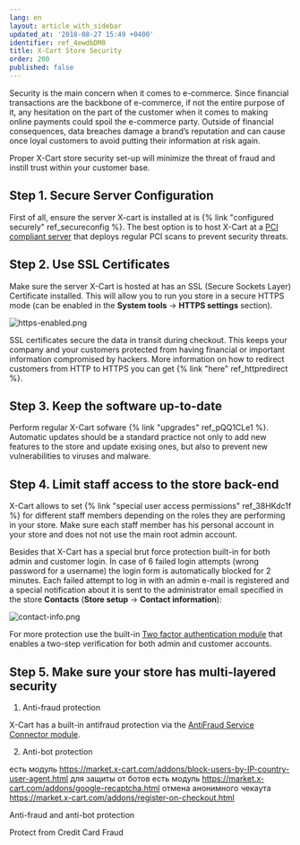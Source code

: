 ```yaml
---
lang: en
layout: article_with_sidebar
updated_at: '2018-08-27 15:49 +0400'
identifier: ref_4ewdbDM8
title: X-Cart Store Security
order: 200
published: false
---
```

Security is the main concern when it comes to e-commerce. Since financial transactions are the backbone of e-commerce, if not the entire purpose of it, any hesitation on the part of the customer when it comes to making online payments could spoil the e-commerce party. Outside of financial consequences, data breaches damage a brand’s reputation and can cause once loyal customers to avoid putting their information at risk again. 

Proper X-Cart store security set-up will minimize the threat of fraud and instill trust within your customer base.

## Step 1. Secure Server Configuration

First of all, ensure the server X-cart is installed at is {% link "configured securely" ref_secureconfig %}. The best option is to host X-Cart at a [PCI compliant server](https://www.x-cart.com/hosting.html "X-Cart Store Security") that deploys regular PCI scans to prevent security threats. 

## Step 2. Use SSL Certificates

Make sure the server X-Cart is hosted at has an SSL (Secure Sockets Layer) Certificate installed. This will allow you to run you store in a secure HTTPS mode (can be enabled in the **System tools** -> **HTTPS settings** section). 

![https-enabled.png]({{site.baseurl}}/attachments/ref_4ewdbDM8/https-enabled.png)

SSL certificates secure the data in transit during checkout. This keeps your company and your customers protected from having financial or important information compromised by hackers. More information on how to redirect customers from HTTP to HTTPS you can get {% link "here" ref_httpredirect %}. 

## Step 3. Keep the software up-to-date

Perform regular X-Cart sofware {% link "upgrades" ref_pQQ1CLe1 %}. Automatic updates should be a standard practice not only to add new features to the store and update exising ones, but also to prevent new vulnerabilities to viruses and malware.

## Step 4. Limit staff access to the store back-end

X-Cart allows to set {% link "special user access permissions" ref_38HKdc1f %} for different staff members depending on the roles they are performing in your store. Make sure each staff member has his personal account in your store and does not not use the main root admin account. 

Besides that X-Cart has a special brut force protection built-in for both admin and customer login. In case of 6 failed login attempts (wrong password for a username) the login form is automatically blocked for 2 minutes. Each failed attempt to log in with an admin e-mail is registered and a special notification about it is sent to the administrator email specified in the  store **Contacts** (**Store setup** -> **Contact information**):

![contact-info.png]({{site.baseurl}}/attachments/ref_4ewdbDM8/contact-info.png)

For more protection use the built-in [Two factor authentication module](https://market.x-cart.com/addons/two-factor-authorization.html "X-Cart Store Security") that enables a two-step verification for both admin and customer accounts.

## Step 5. Make sure your store has multi-layered security

1. Anti-fraud protection

X-Cart has a built-in antifraud protection via the [AntiFraud Service Connector module](https://market.x-cart.com/addons/antifraud.html "X-Cart Store Security"). 

2. Anti-bot protection



есть модуль https://market.x-cart.com/addons/block-users-by-IP-country-user-agent.html
для защиты от ботов есть модуль https://market.x-cart.com/addons/google-recaptcha.html
отмена анонимного чекаута https://market.x-cart.com/addons/register-on-checkout.html


Anti-fraud and anti-bot protection

Protect from Credit Card Fraud



